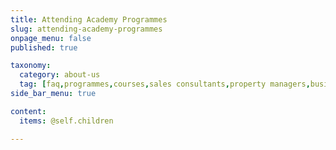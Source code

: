 ```yaml
---
title: Attending Academy Programmes
slug: attending-academy-programmes
onpage_menu: false
published: true

taxonomy:
  category: about-us
  tag: [faq,programmes,courses,sales consultants,property managers,business owners,managers,office administrators]
side_bar_menu: true

content:
  items: @self.children

---
```

